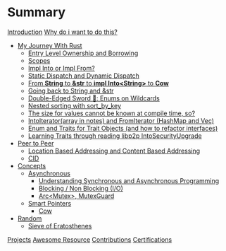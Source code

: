 # Summary

[Introduction](README.md)
[Why do i want to do this?](journey/init.md)

- [My Journey With Rust](journey/README.md)
    - [Entry Level Ownership and Borrowing](journey/simple_ownership_borrowing.md)
    - [Scopes](journey/scopes.md)
    - [Impl Into or Impl From?](journey/impl_into_or_impl_from.md)
    - [Static Dispatch and Dynamic Dispatch](journey/static_dynamic_dispatch.md)
    - [From **String** to **&str** to **impl Into\<String\>** to **Cow**](journey/string_&str_Cow.md)
    - [Going back to String and &str](journey/string_and_str.md)
    - [Double-Edged Sword 🔪: Enums on Wildcards](journey/rust_enum.md)
    - [Nested sorting with sort_by_key](journey/sort_by_key.md)
    - [The size for values cannot be known at compile time, so?](journey/box_vs_ref.md)
    - [IntoIterator(array in notes) and FromIterator (HashMap and Vec)](journey/into_from_iterator.md)
    - [Enum and Traits for Trait Objects (and how to refactor interfaces)](journey/enum_trait_object.md)
    - [Learning Traits through reading libp2p IntoSecurityUpgrade](journey/traits_libp2p.md)
- [Peer to Peer]()
    - [Location Based Addressing and Content Based Addressing](p2p/location_vs_content.md)
    - [CID](p2p/cid.md)
- [Concepts](topics/README.md)
    - [Asynchronous](topics/async/README.md)
        - [Understanding Synchronous and Asynchronous Programming](topics/async/async_sync.md)
        - [Blocking / Non Blocking (I/O)]()
        - [Arc<Mutex<T>>, MutexGuard]()
    - [Smart Pointers](topics/smart_pointer/README.md)
        - [Cow](topics/smart_pointer/cow.md)
- [Random](random/README.md)
    - [Sieve of Eratosthenes](random/sieve.md)

[Projects](project.md)
[Awesome Resource](awesome.md)
[Contributions](contributions.md)
[Certifications](certifications.md)
